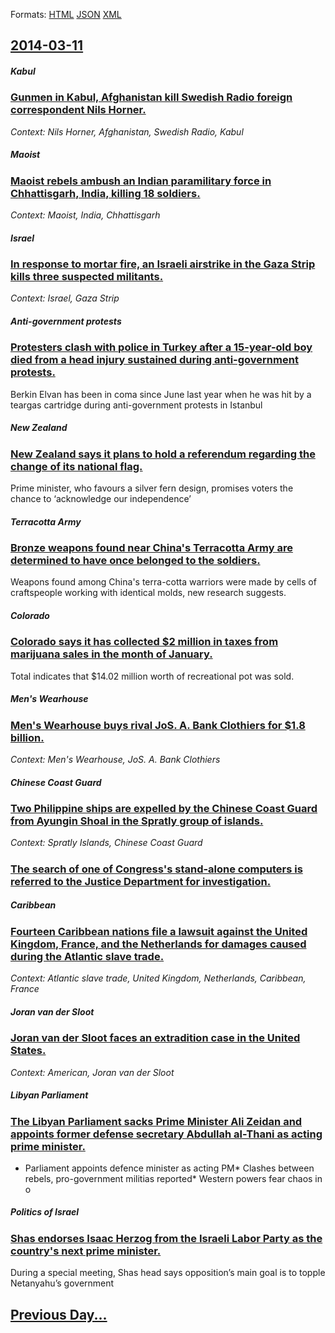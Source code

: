 
Formats: [HTML](2014/03/11/index.html)  [JSON](2014/03/11/index.json)  [XML](2014/03/11/index.xml)  

## [2014-03-11](/news/2014/03/11/index.md)

##### Kabul
### [Gunmen in Kabul, Afghanistan kill Swedish Radio foreign correspondent Nils Horner. ](/news/2014/03/11/gunmen-in-kabul-afghanistan-kill-swedish-radio-foreign-correspondent-nils-horner.md)
_Context: Nils Horner, Afghanistan, Swedish Radio, Kabul_

##### Maoist
### [Maoist rebels ambush an Indian paramilitary force in Chhattisgarh, India, killing 18 soldiers. ](/news/2014/03/11/maoist-rebels-ambush-an-indian-paramilitary-force-in-chhattisgarh-india-killing-18-soldiers.md)
_Context: Maoist, India, Chhattisgarh_

##### Israel
### [In response to mortar fire, an Israeli airstrike in the Gaza Strip kills three suspected militants. ](/news/2014/03/11/in-response-to-mortar-fire-an-israeli-airstrike-in-the-gaza-strip-kills-three-suspected-militants.md)
_Context: Israel, Gaza Strip_

##### Anti-government protests
### [Protesters clash with police in Turkey after a 15-year-old boy died from a head injury sustained during anti-government protests. ](/news/2014/03/11/protesters-clash-with-police-in-turkey-after-a-15-year-old-boy-died-from-a-head-injury-sustained-during-anti-government-protests.md)
Berkin Elvan has been in coma since June last year when he was hit by a teargas cartridge during anti-government protests in Istanbul

##### New Zealand
### [New Zealand says it plans to hold a referendum regarding the change of its national flag. ](/news/2014/03/11/new-zealand-says-it-plans-to-hold-a-referendum-regarding-the-change-of-its-national-flag.md)
Prime minister, who favours a silver fern design, promises voters the chance to ‘acknowledge our independence’

##### Terracotta Army
### [Bronze weapons found near China's Terracotta Army are determined to have once belonged to the soldiers. ](/news/2014/03/11/bronze-weapons-found-near-china-s-terracotta-army-are-determined-to-have-once-belonged-to-the-soldiers.md)
Weapons found among China&#039;s terra-cotta warriors were made by cells of craftspeople working with identical molds, new research suggests.

##### Colorado
### [Colorado says it has collected $2 million in taxes from marijuana sales in the month of January. ](/news/2014/03/11/colorado-says-it-has-collected-2-million-in-taxes-from-marijuana-sales-in-the-month-of-january.md)
Total indicates that $14.02 million worth of recreational pot was sold.

##### Men's Wearhouse
### [Men's Wearhouse buys rival JoS. A. Bank Clothiers for $1.8 billion. ](/news/2014/03/11/men-s-wearhouse-buys-rival-jos-a-bank-clothiers-for-1-8-billion.md)
_Context: Men's Wearhouse, JoS. A. Bank Clothiers_

##### Chinese Coast Guard
### [Two Philippine ships are expelled by the Chinese Coast Guard from Ayungin Shoal in the Spratly group of islands. ](/news/2014/03/11/two-philippine-ships-are-expelled-by-the-chinese-coast-guard-from-ayungin-shoal-in-the-spratly-group-of-islands.md)
_Context: Spratly Islands, Chinese Coast Guard_

##### 
### [The search of one of Congress's stand-alone computers is referred to the Justice Department for investigation. ](/news/2014/03/11/the-search-of-one-of-congress-s-stand-alone-computers-is-referred-to-the-justice-department-for-investigation.md)
##### Caribbean
### [Fourteen Caribbean nations file a lawsuit against the United Kingdom, France, and the Netherlands for damages caused during the Atlantic slave trade. ](/news/2014/03/11/fourteen-caribbean-nations-file-a-lawsuit-against-the-united-kingdom-france-and-the-netherlands-for-damages-caused-during-the-atlantic-sla.md)
_Context: Atlantic slave trade, United Kingdom, Netherlands, Caribbean, France_

##### Joran van der Sloot
### [Joran van der Sloot faces an extradition case in the United States. ](/news/2014/03/11/joran-van-der-sloot-faces-an-extradition-case-in-the-united-states.md)
_Context: American, Joran van der Sloot_

##### Libyan Parliament
### [The Libyan Parliament sacks Prime Minister Ali Zeidan and appoints former defense secretary Abdullah al-Thani as acting prime minister. ](/news/2014/03/11/the-libyan-parliament-sacks-prime-minister-ali-zeidan-and-appoints-former-defense-secretary-abdullah-al-thani-as-acting-prime-minister.md)
* Parliament appoints defence minister as acting PM* Clashes between rebels, pro-government militias reported* Western powers fear chaos in o

##### Politics of Israel
### [Shas endorses Isaac Herzog from the Israeli Labor Party as the country's next prime minister. ](/news/2014/03/11/shas-endorses-isaac-herzog-from-the-israeli-labor-party-as-the-country-s-next-prime-minister.md)
During a special meeting, Shas head says opposition&#8217;s main goal is to topple Netanyahu&#8217;s government

## [Previous Day...](/news/2014/03/10/index.md)

